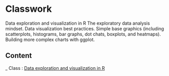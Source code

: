 # Classwork

Data exploration and visualization in R 
The exploratory data analysis mindset. Data visualization best practices. Simple base graphics (including scatterplots, histograms, bar graphs, dot chats, boxplots, and heatmaps). Building more complex charts with ggplot.

## Content
_  Class : [Data exploration and visualization in R](https://github.com/mahsan74/BIMM143/blob/main/README.md)
